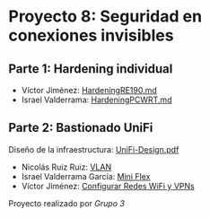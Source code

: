 # Proyecto 8: Seguridad en conexiones invisibles

## Parte 1: Hardening individual

- Víctor Jiménez: [HardeningRE190.md](./Victor/HardeningRE190.md)
- Israel Valderrama: [HardeningPCWRT.md](./Israel/Individual/HardeningPCWRT.md)

## Parte 2: Bastionado UniFi

Diseño de la infraestructura: [UniFi-Design.pdf](UniFi-Design.pdf)

- Nicolás Ruiz Ruiz: [VLAN](./ñop)
- Israel Valderrama García: [Mini Flex](./Israel/Grupal/Mini-Flex.md)
- Víctor Jiménez: [Configurar Redes WiFi y VPNs](https://app.tango.us/app/workflow/Setting-Up-UniFi-WiFi-and-VPN-Network-8fe7386bf1b148c0bee9708b3ad0941d)

Proyecto realizado por _Grupo 3_
